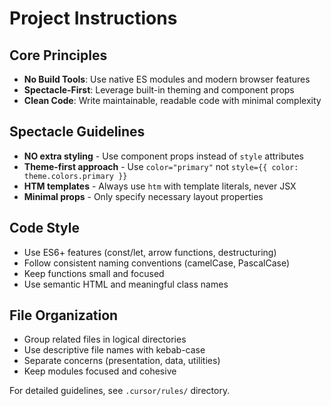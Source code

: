 # Project Instructions

## Core Principles

- **No Build Tools**: Use native ES modules and modern browser features
- **Spectacle-First**: Leverage built-in theming and component props
- **Clean Code**: Write maintainable, readable code with minimal complexity

## Spectacle Guidelines

- **NO extra styling** - Use component props instead of `style` attributes
- **Theme-first approach** - Use `color="primary"` not `style={{ color: theme.colors.primary }}`
- **HTM templates** - Always use `htm` with template literals, never JSX
- **Minimal props** - Only specify necessary layout properties

## Code Style

- Use ES6+ features (const/let, arrow functions, destructuring)
- Follow consistent naming conventions (camelCase, PascalCase)
- Keep functions small and focused
- Use semantic HTML and meaningful class names

## File Organization

- Group related files in logical directories
- Use descriptive file names with kebab-case
- Separate concerns (presentation, data, utilities)
- Keep modules focused and cohesive

For detailed guidelines, see `.cursor/rules/` directory.
